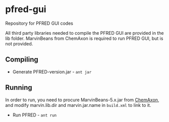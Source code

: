 pfred-gui
=========

Repository for PFRED GUI codes

All third party libraries needed to compile the PFRED GUI are provided in the lib folder. MarvinBeans
from ChemAxon is required to run PFRED GUI, but is not provided.

Compiling
---------
* Generate PFRED-version.jar - `ant jar`

Running
--------
In order to run, you need to procure MarvinBeans-5.x.jar from [ChemAxon](http://www.chemaxon.com), 
and modify marvin.lib.dir and marvin.jar.name in `build.xml` to link to it.

* Run PFRED - `ant run`

